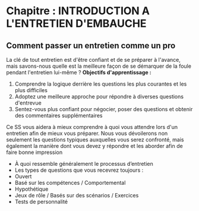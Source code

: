 # Chapitre : INTRODUCTION A L'ENTRETIEN D'EMBAUCHE

## Comment passer un entretien comme un pro

La clé de tout entretien est d'être confiant et de se préparer à l'avance, mais savons-nous quelle est la meilleure façon de se démarquer de la foule pendant l'entretien lui-même ?
**Objectifs d'apprentissage :**

1. Comprendre la logique derrière les questions les plus courantes et les plus difficiles
2. Adoptez une meilleure approche pour répondre à diverses questions d'entrevue
3. Sentez-vous plus confiant pour négocier, poser des questions et obtenir des commentaires supplémentaires

Ce SS vous aidera à mieux comprendre à quoi vous attendre lors d'un entretien afin de mieux vous préparer. Nous vous dévoilerons non seulement les questions typiques auxquelles vous serez confronté, mais également la manière dont vous devez y répondre et les aborder afin de faire bonne impression

* À quoi ressemble généralement le processus d’entretien
* Les types de questions que vous recevrez toujours :
* Ouvert
* Basé sur les compétences / Comportemental
* Hypothétique
* Jeux de rôle / Basés sur des scénarios / Exercices
* Tests de personnalité
